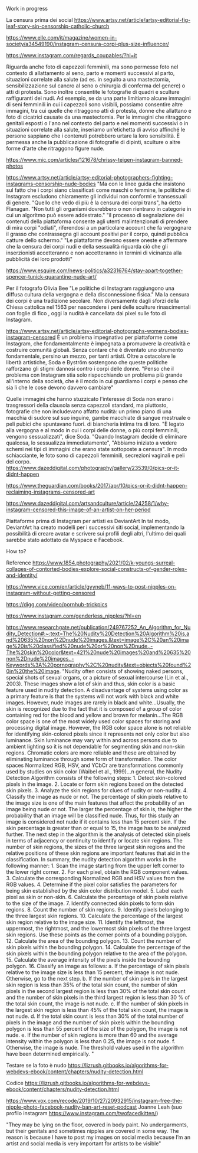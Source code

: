 Work in progress

La censura prima dei social
https://www.artsy.net/article/artsy-editorial-fig-leaf-story-sin-censorship-catholic-church


https://www.elle.com/it/magazine/women-in-society/a34549190/instagram-censura-corpi-plus-size-influencer/

https://www.instagram.com/regards_coupables/?hl=it

Riguarda anche foto di capezzoli femminili, ma sono permesse foto nel contesto di allattamento al seno, parto e momenti successivi al parto, situazioni correlate alla salute (ad es. in seguito a una mastectomia, sensibilizzazione sul cancro al seno o chirurgia di conferma del genere) o atti di protesta. Sono inoltre consentite le fotografie di quadri e sculture raffiguranti dei nudi.
Ad esempio, se da una parte limitiamo alcune immagini di seni femminili in cui i capezzoli sono visibili, possiamo consentire altre immagini, tra cui quelle che ritraggono atti di protesta, donne che allattano e foto di cicatrici causate da una mastectomia. Per le immagini che ritraggono genitali esposti o l'ano nel contesto del parto e nei momenti successivi o in situazioni correlate alla salute, inseriamo un'etichetta di avviso affinché le persone sappiano che i contenuti potrebbero urtare la loro sensibilità. È permessa anche la pubblicazione di fotografie di dipinti, sculture o altre forme d'arte che ritraggono figure nude.

https://www.mic.com/articles/121678/chrissy-teigen-instagram-banned-photos


https://www.artsy.net/article/artsy-editorial-photographers-fighting-instagrams-censorship-nude-bodies
"Ma con le linee guida che insistono sul fatto che i corpi siano classificati come maschi o femmine, le politiche di Instagram escludono chiaramente gli individui non conformi e transessuali di genere. "Quello che vedo di più è la censura dei corpi trans", ha detto Flanagan. "Non tutti gli organismi dovrebbero o non rientrano in categorie in cui un algoritmo può essere addestrato."
"il processo di segnalazione dei contenuti della piattaforma consente agli utenti malintenzionati di prendere di mira corpi "odiati", riferendosi a un particolare account che fa vergognare il grasso che contrassegna gli account positivi per il corpo, quindi pubblica catture dello schermo."
"Le piattaforme devono essere oneste e affermare che la censura dei corpi nudi e della sessualità riguarda ciò che gli inserzionisti accetteranno e non accetteranno in termini di vicinanza alla pubblicità dei loro prodotti"

https://www.esquire.com/news-politics/a32316764/stay-apart-together-spencer-tunick-quarantine-nude-art/

Per il fotografo Olivia Bee
"Le politiche di Instagram raggiungono una diffusa cultura della vergogna e della disconnessione fisica."
Ma la censura dei corpi è una tradizione secolare. Non diversamente dagli sforzi della Chiesa cattolica nel 1563 per nascondere i peni delle sculture rinascimentali con foglie di fico , oggi la nudità è cancellata dai pixel sulle foto di Instagram.

https://www.artsy.net/article/artsy-editorial-photographs-womens-bodies-instagram-censored
È un problema impegnativo per piattaforme come Instagram, che fondamentalmente è impegnata a promuovere la creatività e costruire comunità globali. Senza contare che è diventato uno strumento fondamentale, persino un mezzo, per tanti artisti. Oltre a ostacolare le libertà artistiche, Soda e Byström sostengono che queste politiche rafforzano gli stigmi dannosi contro i corpi delle donne. "Penso che il problema con Instagram stia solo rispecchiando un problema più grande all'interno della società, che è il modo in cui guardiamo i corpi e penso che sia lì che le cose devono davvero cambiare"

Quelle immagini che hanno stuzzicato l'interesse di Soda non erano i trasgressori della clausola senza capezzoli standard, ma piuttosto, fotografie che non includevano affatto nudità: un primo piano di una macchia di sudore sul suo inguine, gambe macchiate di sangue mestruale o peli pubici che spuntavano fuori. di biancheria intima tra di loro.
"È legato alla vergogna e al modo in cui i corpi delle donne, o più corpi femminili, vengono sessualizzati", dice Soda. "Quando Instagram decide di eliminare qualcosa, lo sessualizza immediatamente", "Abbiamo iniziato a vedere schemi nei tipi di immagini che erano state sottoposte a censura". In modo schiacciante, le foto sono di capezzoli femminili, secrezioni vaginali e peli del corpo.  https://www.dazeddigital.com/photography/gallery/23539/0/pics-or-it-didnt-happen

https://www.theguardian.com/books/2017/apr/10/pics-or-it-didnt-happen-reclaiming-instagrams-censored-art

https://www.dazeddigital.com/artsandculture/article/24258/1/why-instagram-censored-this-image-of-an-artist-on-her-period

Piattaforme prima di Instagram per artisti
es DeviantArt
In tal modo, DeviantArt ha creato modelli per i successivi siti social, implementando la possibilità di creare avatar e scrivere sui profili degli altri, l'ultimo dei quali sarebbe stato adottato da Myspace e Facebook.


How to?

Reference https://www.1854.photography/2021/02/k-youngs-surreal-collages-of-contorted-bodies-explore-social-constructs-of-gender-roles-and-identity/

https://www.vice.com/en/article/gyyneb/11-ways-to-post-nipples-on-instagram-without-getting-censored

https://digg.com/video/pornhub-trickpics

https://www.instagram.com/genderless_nipples/?hl=en


https://www.researchgate.net/publication/249767252_An_Algorithm_for_Nudity_Detection#:~:text=The%20Nudity%20Detection%20Algorithm%20is,and%20635%20non%2Dnude%20images.&text=image%2C%20an%20image%20is%20classified%20nude%20or%20non%2Dnude.,-The%20skin%20color&text=421%20nude%20images%20and%20635%20non%2Dnude%20images.,-Keywords%3A%20pornography%2C%20nudity&text=objects%20found%20in%20the%20image.
"Nudity often consists of showing naked persons, special shots of sexual organs, or a picture of sexual intercourse (Lin et al., 2003).  These images show a lot of skin and thus, skin color is a basic feature used in nudity detection.  A disadvantage of systems using color as a primary feature is that the systems will not work with black and white images.  However, nude images are rarely in black and white...Usually, the skin is recognized due to the fact that it is composed of a group of color containing red for the blood and yellow and brown for melanin...The RGB color space is one of the most widely used color spaces for storing and processing digital image.  However, the RGB color space alone is not reliable for identifying skin-colored pixels since it represents not only color but also luminance.  Skin luminance may vary within and across persons due to ambient lighting so it is not dependable for segmenting skin and non-skin regions.   Chromatic colors are more reliable and these are obtained by eliminating luminance through some form of transformation.  The color spaces Normalized RGB, HSV, and YCbCr are transformations commonly used by studies on skin color (Waibel et al., 1999)...n general, the Nudity Detection Algorithm consists of the following steps:  1.  Detect skin-colored pixels in the image. 2.  Locate or form skin regions based on the detected skin pixels. 3.  Analyze the skin regions for clues of nudity or non-nudity. 4.  Classify the image as nude or not.  The percentage of skin pixels relative to the image size is one of the main features that affect the probability of an image being nude or not.  The larger the percentage of skin is, the higher the probability that an image will be classified nude.  Thus, for this study an image is considered not nude if it contains less than 15 percent skin.  If the skin percentage is greater than or equal to 15, the image has to be analyzed further. The next step in the algorithm is the analysis of detected skin pixels in terms of adjacency or continuity to identify or locate skin regions.  The number of skin regions, the sizes of the three largest skin regions and the relative positions of these skin regions are important features that aid in the classification. In summary, the nudity detection algorithm works in the following manner:  1.  Scan the image starting from the upper left corner to the lower right corner. 2.  For each pixel, obtain the RGB component values. 3.  Calculate the corresponding  Normalized RGB and HSV values from the RGB values. 4.  Determine if the pixel color satisfies the parameters for being skin established  by the skin color distribution model.   5.  Label each pixel as skin or non-skin. 6.  Calculate the percentage of skin pixels relative to the size of the image. 7.  Identify connected skin pixels to form skin regions. 8.  Count the number of skin regions. 9.  Identify pixels belonging to the three largest skin regions.  10.  Calculate the percentage of the largest skin region relative to the image size. 11.  Identify the leftmost, the uppermost, the rightmost, and the lowermost skin pixels of the three largest skin regions.  Use these points as the corner points of a bounding polygon. 12.  Calculate the area of the bounding polygon. 13.  Count the number of skin pixels within the bounding polygon. 14.  Calculate the percentage of the skin pixels within the bounding polygon relative to the area of the polygon. 15.  Calculate the average intensity of the pixels inside the bounding polygon. 16.  Classify an image as follows: a.  If the percentage of skin pixels relative to the image size is less than 15 percent, the image is not nude.  Otherwise, go to the next step. b.  If the number of skin pixels in the largest skin region is less than 35% of the total skin count, the number of skin pixels in the second largest region is less than 30% of the total skin count and the number of skin pixels in the third largest region is less than 30 % of the total skin count, the image is not nude. c.  If the number of skin pixels in the largest skin region is less than 45% of the total skin count, the image is not nude. d.  If the total skin count is less than 30% of the total number of pixels in the image and the number of skin pixels within the bounding polygon is less than 55 percent of the size of the polygon, the image is not nude. e.  If the number of skin regions is more than 60 and the average intensity within the polygon is less than 0.25, the image is not nude. f.  Otherwise, the image is nude.   The threshold values used in the algorithm have been determined empirically. "

Testare se la foto è nudo
https://lizrush.gitbooks.io/algorithms-for-webdevs-ebook/content/chapters/nudity-detection.html

Codice
https://lizrush.gitbooks.io/algorithms-for-webdevs-ebook/content/chapters/nudity-detection.html


https://www.vox.com/recode/2019/10/27/20932915/instagram-free-the-nipple-photo-facebook-nudity-ban-art-reset-podcast
Joanne Leah (suo profilo instagram https://www.instagram.com/twofacedkitten/)

"They may be lying on the floor, covered in body paint. No undergarments, but their genitals and sometimes nipples are covered in some way. The reason is because I have to post my images on social media because I’m an artist and social media is very important for artists to be visible"



